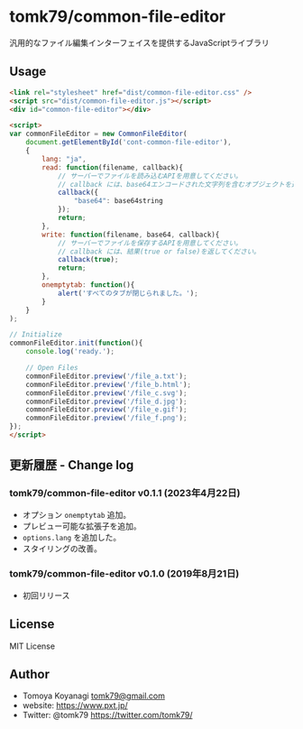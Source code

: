 # tomk79/common-file-editor
汎用的なファイル編集インターフェイスを提供するJavaScriptライブラリ

## Usage

```html
<link rel="stylesheet" href="dist/common-file-editor.css" />
<script src="dist/common-file-editor.js"></script>
<div id="common-file-editor"></div>

<script>
var commonFileEditor = new CommonFileEditor(
    document.getElementById('cont-common-file-editor'),
    {
        lang: "ja",
        read: function(filename, callback){
            // サーバーでファイルを読み込むAPIを用意してください。
            // callback には、base64エンコードされた文字列を含むオブジェクトを返してください。
            callback({
                "base64": base64string
            });
            return;
        },
        write: function(filename, base64, callback){
            // サーバーでファイルを保存するAPIを用意してください。
            // callback には、結果(true or false)を返してください。
            callback(true);
            return;
        },
        onemptytab: function(){
            alert('すべてのタブが閉じられました。');
        }
    }
);

// Initialize
commonFileEditor.init(function(){
    console.log('ready.');

    // Open Files
    commonFileEditor.preview('/file_a.txt');
    commonFileEditor.preview('/file_b.html');
    commonFileEditor.preview('/file_c.svg');
    commonFileEditor.preview('/file_d.jpg');
    commonFileEditor.preview('/file_e.gif');
    commonFileEditor.preview('/file_f.png');
});
</script>
```


## 更新履歴 - Change log

### tomk79/common-file-editor v0.1.1 (2023年4月22日)

- オプション `onemptytab` 追加。
- プレビュー可能な拡張子を追加。
- `options.lang` を追加した。
- スタイリングの改善。

### tomk79/common-file-editor v0.1.0 (2019年8月21日)

- 初回リリース


## License

MIT License


## Author

- Tomoya Koyanagi <tomk79@gmail.com>
- website: <https://www.pxt.jp/>
- Twitter: @tomk79 <https://twitter.com/tomk79/>
